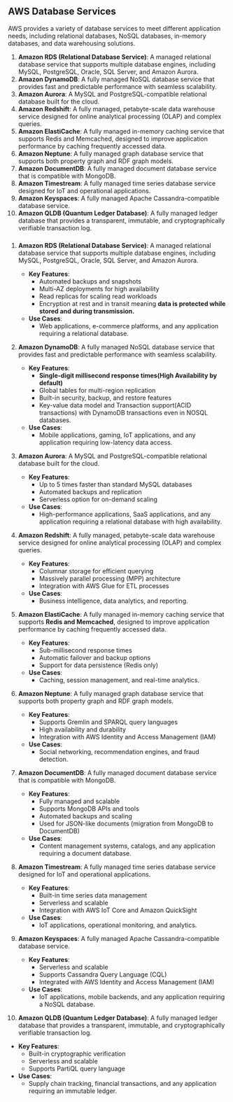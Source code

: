 ## AWS Database Services
AWS provides a variety of database services to meet different application needs, including relational databases, NoSQL databases, in-memory databases, and data warehousing solutions. 

1. **Amazon RDS (Relational Database Service)**: A managed relational database service that supports multiple database engines, including MySQL, PostgreSQL, Oracle, SQL Server, and Amazon Aurora.
2. **Amazon DynamoDB**: A fully managed NoSQL database service that provides fast and predictable performance with seamless scalability.
3. **Amazon Aurora**: A MySQL and PostgreSQL-compatible relational database built for the cloud.
4. **Amazon Redshift**: A fully managed, petabyte-scale data warehouse service designed for online analytical processing (OLAP) and complex queries.
5. **Amazon ElastiCache**: A fully managed in-memory caching service that supports Redis and Memcached, designed to improve application performance by caching frequently accessed data.
6. **Amazon Neptune**: A fully managed graph database service that supports both property graph and RDF graph models.
7. **Amazon DocumentDB**: A fully managed document database service that is compatible with MongoDB.
8. **Amazon Timestream**: A fully managed time series database service designed for IoT and operational applications.
9. **Amazon Keyspaces**: A fully managed Apache Cassandra-compatible database service.
10. **Amazon QLDB (Quantum Ledger Database)**: A fully managed ledger database that provides a transparent, immutable, and cryptographically verifiable transaction log.
###
1. **Amazon RDS (Relational Database Service)**: A managed relational database service that supports multiple database engines, including MySQL, PostgreSQL, Oracle, SQL Server, and Amazon Aurora.
   - **Key Features**:
     - Automated backups and snapshots
     - Multi-AZ deployments for high availability
     - Read replicas for scaling read workloads
     - Encryption at rest and in transit meaning **data is protected while stored and during transmission.**
   - **Use Cases**:
     - Web applications, e-commerce platforms, and any application requiring a relational database.
    
2. **Amazon DynamoDB**: A fully managed NoSQL database service that provides fast and predictable performance with seamless scalability.
   - **Key Features**:
     - **Single-digit millisecond response times(High Availability by default)**
     - Global tables for multi-region replication
     - Built-in security, backup, and restore features
     - Key-value data model and Transaction support(ACID transactions) with DynamoDB transactions even in NOSQL databases.
   - **Use Cases**:
     - Mobile applications, gaming, IoT applications, and any application requiring low-latency data access.

3. **Amazon Aurora**: A MySQL and PostgreSQL-compatible relational database built for the cloud.
   - **Key Features**:
     - Up to 5 times faster than standard MySQL databases
     - Automated backups and replication
     - Serverless option for on-demand scaling
   - **Use Cases**:
     - High-performance applications, SaaS applications, and any application requiring a relational database with high availability.

4. **Amazon Redshift**: A fully managed, petabyte-scale data warehouse service designed for online analytical processing (OLAP) and complex queries.
   - **Key Features**:
     - Columnar storage for efficient querying
     - Massively parallel processing (MPP) architecture
     - Integration with AWS Glue for ETL processes
   - **Use Cases**:
     - Business intelligence, data analytics, and reporting.

5. **Amazon ElastiCache**: A fully managed in-memory caching service that supports **Redis and Memcached**, designed to improve application performance by caching frequently accessed data.
   - **Key Features**:
     - Sub-millisecond response times
     - Automatic failover and backup options
     - Support for data persistence (Redis only)
   - **Use Cases**:
     - Caching, session management, and real-time analytics.

6. **Amazon Neptune**: A fully managed graph database service that supports both property graph and RDF graph models.
   - **Key Features**:
     - Supports Gremlin and SPARQL query languages
     - High availability and durability
     - Integration with AWS Identity and Access Management (IAM)
   - **Use Cases**:
     - Social networking, recommendation engines, and fraud detection.

7. **Amazon DocumentDB**: A fully managed document database service that is compatible with MongoDB.
   - **Key Features**:
     - Fully managed and scalable
     - Supports MongoDB APIs and tools
     - Automated backups and scaling
     - Used for JSON-like documents (migration from MongoDB to DocumentDB)
   - **Use Cases**:
     - Content management systems, catalogs, and any application requiring a document database.

8. **Amazon Timestream**: A fully managed time series database service designed for IoT and operational applications.
   - **Key Features**:
     - Built-in time series data management
     - Serverless and scalable
     - Integration with AWS IoT Core and Amazon QuickSight
   - **Use Cases**:
     - IoT applications, operational monitoring, and analytics.

9. **Amazon Keyspaces**: A fully managed Apache Cassandra-compatible database service.
   - **Key Features**:
     - Serverless and scalable
     - Supports Cassandra Query Language (CQL)
     - Integrated with AWS Identity and Access Management (IAM)
   - **Use Cases**:
     - IoT applications, mobile backends, and any application requiring a NoSQL database.

10. **Amazon QLDB (Quantum Ledger Database)**: A fully managed ledger database that provides a transparent, immutable, and cryptographically verifiable transaction log.
   - **Key Features**:
     - Built-in cryptographic verification
     - Serverless and scalable
     - Supports PartiQL query language
   - **Use Cases**:
     - Supply chain tracking, financial transactions, and any application requiring an immutable ledger.